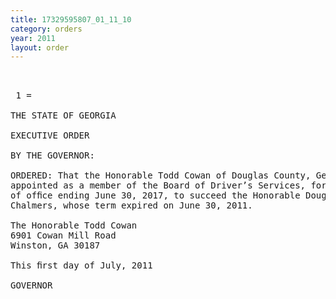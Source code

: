 ```yaml
---
title: 17329595807_01_11_10
category: orders
year: 2011
layout: order
---
```


<pre> 

 1 =

THE STATE OF GEORGIA

EXECUTIVE ORDER

BY THE GOVERNOR:

ORDERED: That the Honorable Todd Cowan of Douglas County, Georgia, is
appointed as a member of the Board of Driver’s Services, for a term
of ofﬁce ending June 30, 2017, to succeed the Honorable Doug
Chalmers, whose term expired on June 30, 2011.

The Honorable Todd Cowan
6901 Cowan Mill Road
Winston, GA 30187

This ﬁrst day of July, 2011

GOVERNOR

</pre>
